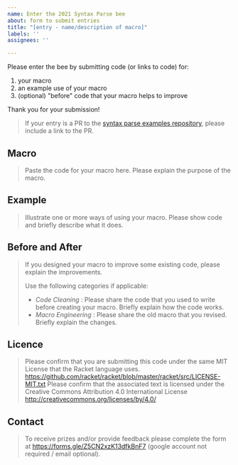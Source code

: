 ```yaml
---
name: Enter the 2021 Syntax Parse bee
about: form to submit entries
title: "[entry - name/description of macro]"
labels: ''
assignees: ''

---
```


Please enter the bee by submitting code (or links to code) for:

1. your macro
2. an example use of your macro
3. (optional) "before" code that your macro helps to improve

Thank you for your submission!

> If your entry is a PR to the [syntax parse examples repository](https://github.com/bennn/syntax-parse-example), please include a link to the PR.

## Macro

> Paste the code for your macro here.
> Please explain the purpose of the macro.


## Example

> Illustrate one or more ways of using your macro.
> Please show code and briefly describe what it does.


## Before and After

> If you designed your macro to improve some existing code, please explain the improvements.
>
> Use the following categories if applicable:
> - _Code Cleaning_ : Please share the code that you used to write before creating your macro. Briefly explain how the code works.
> - _Macro Engineering_ : Please share the old macro that you revised. Briefly explain the changes.


## Licence

> Please confirm that you are submitting this code under the same MIT License that the Racket language uses. <https://github.com/racket/racket/blob/master/racket/src/LICENSE-MIT.txt>
> Please confirm that the associated text is licensed under the Creative Commons Attribution 4.0 International License <http://creativecommons.org/licenses/by/4.0/>

## Contact

> To receive prizes and/or provide feedback please complete
> the form at https://forms.gle/Z5CN2xzK13dfkBnF7 (google account not required / email optional).


